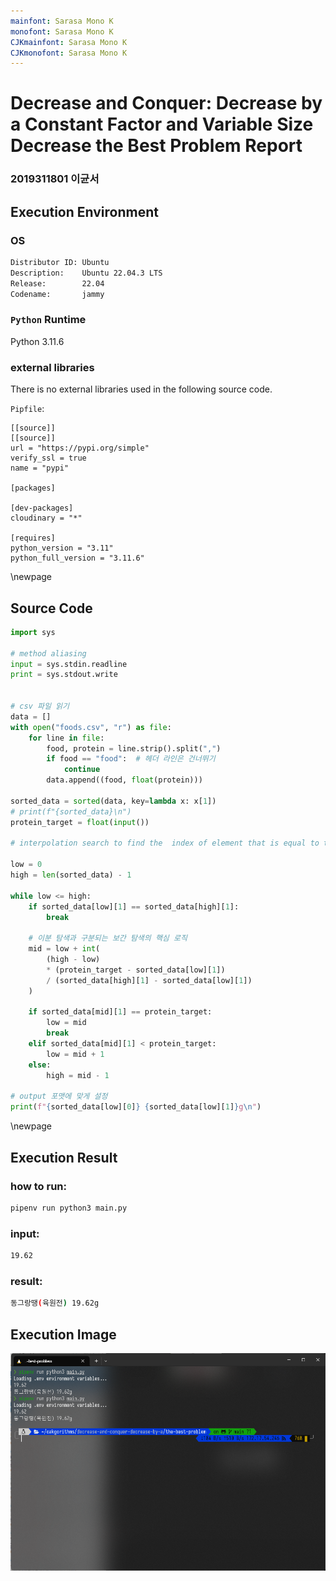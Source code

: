 ```yaml
---
mainfont: Sarasa Mono K
monofont: Sarasa Mono K
CJKmainfont: Sarasa Mono K
CJKmonofont: Sarasa Mono K
---
```


# Decrease and Conquer: Decrease by a Constant Factor and Variable Size Decrease the Best Problem Report

### 2019311801 이균서

## Execution Environment

### OS

```zsh
Distributor ID: Ubuntu
Description:    Ubuntu 22.04.3 LTS
Release:        22.04
Codename:       jammy
```

### `Python` Runtime

Python 3.11.6

### external libraries

There is no external libraries used in the following source code.

`Pipfile`:

```
[[source]]
[[source]]
url = "https://pypi.org/simple"
verify_ssl = true
name = "pypi"

[packages]

[dev-packages]
cloudinary = "*"

[requires]
python_version = "3.11"
python_full_version = "3.11.6"
```

\newpage

## Source Code

```python
import sys

# method aliasing
input = sys.stdin.readline
print = sys.stdout.write


# csv 파일 읽기
data = []
with open("foods.csv", "r") as file:
    for line in file:
        food, protein = line.strip().split(",")
        if food == "food":  # 헤더 라인은 건너뛰기
            continue
        data.append((food, float(protein)))

sorted_data = sorted(data, key=lambda x: x[1])
# print(f"{sorted_data}\n")
protein_target = float(input())

# interpolation search to find the  index of element that is equal to the protein_target

low = 0
high = len(sorted_data) - 1

while low <= high:
    if sorted_data[low][1] == sorted_data[high][1]:
        break

    # 이분 탐색과 구분되는 보간 탐색의 핵심 로직
    mid = low + int(
        (high - low)
        * (protein_target - sorted_data[low][1])
        / (sorted_data[high][1] - sorted_data[low][1])
    )

    if sorted_data[mid][1] == protein_target:
        low = mid
        break
    elif sorted_data[mid][1] < protein_target:
        low = mid + 1
    else:
        high = mid - 1

# output 포맷에 맞게 설정
print(f"{sorted_data[low][0]} {sorted_data[low][1]}g\n")

```

\newpage

## Execution Result

### how to run:

```zsh
pipenv run python3 main.py
```

### input:

```zsh
19.62
```

### result:

```zsh
동그랑땡(육원전) 19.62g
```

## Execution Image

![Execution Image](image.png)
